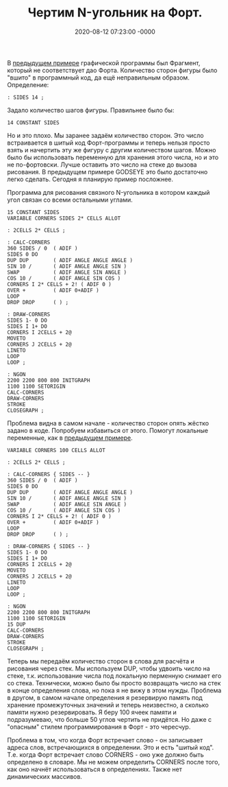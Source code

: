﻿---
layout: post
title:  "Чертим N-угольник на Форт."
date: 2020-08-12 07:23:00 -0000
tags: Форт программирование unfinished
description: "Пост в котором я пытаюсь определить слово, рисующее связный N-угольник и делаю это не лучшим образом."
---

В [предыдущем примере](/blog/2020/make-line-from-dots3) графической программы был Фрагмент, который не соответствует дао Форта. Количество сторон фигуры было "вшито" в программный код, да ещё неправильным образом. Определение:

    : SIDES 14 ;

Задало количество шагов фигуры. Правильнее было бы:

    14 CONSTANT SIDES
	
Но и это плохо. Мы заранее задаём количество сторон. Это число встраивается в шитый код Форт-программы и теперь нельзя просто взять и начертить эту же фигуру с другим количеством шагов. Можно было бы использовать переменную для хранения этого числа, но и это не по-фортовски. Лучше оставить это число на стеке до вызова рисования. В предыдущем примере GODSEYE это было достаточно легко сделать. Сегодня я планирую пример посложнее.

Программа для рисования связного N-угольника в котором каждый угол связан со всеми остальными углами.

```forth
15 CONSTANT SIDES
VARIABLE CORNERS SIDES 2* CELLS ALLOT 

: 2CELLS 2* CELLS ;

: CALC-CORNERS
360 SIDES / 0  ( ADIF )
SIDES 0 DO
DUP DUP        ( ADIF ANGLE ANGLE ANGLE )
SIN	10 /       ( ADIF ANGLE ANGLE SIN )
SWAP           ( ADIF ANGLE SIN ANGLE )
COS	10 /       ( ADIF ANGLE SIN COS )
CORNERS I 2* CELLS + 2!	( ADIF 0 )
OVER +         ( ADIF 0+ADIF )
LOOP
DROP DROP      ( ) ;

: DRAW-CORNERS 
SIDES 1- 0 DO
SIDES I 1+ DO
CORNERS I 2CELLS + 2@
MOVETO
CORNERS J 2CELLS + 2@
LINETO
LOOP
LOOP ;

: NGON
2200 2200 800 800 INITGRAPH
1100 1100 SETORIGIN
CALC-CORNERS
DRAW-CORNERS 
STROKE
CLOSEGRAPH ;
```

Проблема видна в самом начале - количество сторон опять жёстко задано в коде. Попробуем избавиться от этого. Помогут локальные переменные, как в [предыдущем примере](/blog/2020/make-line-from-dots3).

```
VARIABLE CORNERS 100 CELLS ALLOT 

: 2CELLS 2* CELLS ;

: CALC-CORNERS { SIDES -- }
360 SIDES / 0  ( ADIF )
SIDES 0 DO
DUP DUP        ( ADIF ANGLE ANGLE ANGLE )
SIN	10 /       ( ADIF ANGLE ANGLE SIN )
SWAP           ( ADIF ANGLE SIN ANGLE )
COS	10 /       ( ADIF ANGLE SIN COS )
CORNERS I 2* CELLS + 2!	( ADIF 0 )
OVER +         ( ADIF 0+ADIF )
LOOP
DROP DROP      ( ) ;

: DRAW-CORNERS { SIDES -- }
SIDES 1- 0 DO
SIDES I 1+ DO
CORNERS I 2CELLS + 2@
MOVETO
CORNERS J 2CELLS + 2@
LINETO
LOOP
LOOP ;

: NGON
2200 2200 800 800 INITGRAPH
1100 1100 SETORIGIN
15 DUP
CALC-CORNERS
DRAW-CORNERS 
STROKE
CLOSEGRAPH ;
```

Теперь мы передаём количество сторон в слова для расчёта и рисования через стек. Мы используем DUP, чтобы удвоить число на стеке, т.к. использование числа под локальную перменную снимает его со стека. Технически, можно было бы просто возвращать число на стек в конце определения слова, но пока я не вижу в этом нужды. Проблема в другом, в самом начале определения я резервирую память под хранение промежуточных значений и теперь неизвестно, а сколько памяти нужно резервировать. Я беру 100 ячеек памяти и подразумеваю, что больше 50 углов чертить не придётся. Но даже с "опасным" стилем программирования в Форт - это чересчур.

Проблема в том, что когда Форт встречает слово - он записывает адреса слов, встречающихся в определении. Это и есть "шитый код". Т.е. когда Форт встречает слово CORNERS - оно уже должно быть определено в словаре. Мы не можем определить CORNERS после того, как оно начнёт использоваться в определениях. Также нет динамических массивов. 